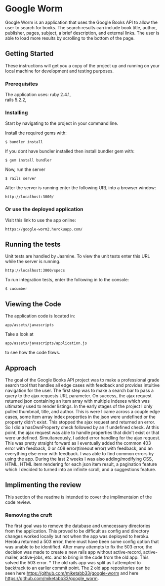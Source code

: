 # Google Worm

Google Worm is an application that uses the Google Books API to allow the user to search for books. The search results can include book title, author, publisher, pages, subject, a brief description, and external links. The user is able to load more results by scrolling to the bottom of the page. 

## Getting Started

These instructions will get you a copy of the project up and running on your local machine for development and testing purposes.

### Prerequisites
The application uses:
ruby 2.4.1,  
rails 5.2.2,  

### Installing
Start by navigating to the project in your command line.

Install the required gems with:
```
$ bundler install
```
If you dont have bundler installed then install bundler gem with:

```
$ gem install bundler
```

Now, run the server
```
$ rails server
```
After the server is running enter the following URL into a browser window:
```
http://localhost:3000/
```

### Or use the deployed application
Visit this link to use the app online:

```
https://google-worm2.herokuapp.com/
```

## Running the tests

Unit tests are handled by Jasmine. To view the unit tests enter this URL while the server is running.
```
http://localhost:3000/specs
```

To run integration tests, enter the following in to the console:

```
$ cucumber
```
## Viewing the Code
The application code is located in:
```
app/assets/javascripts
```
Take a look at
```
app/assets/javascripts/application.js
```
to see how the code flows.

## Approach

The goal of the Google Books API project was to make a professional grade search tool that handles all edge cases with feedback and provides intuitive navigation for the user. The first step was to make a search bar to pass a query to the ajax requests URL parameter. On success, the ajax request returned json containing an item array with multiple indexes which was ultimately used to render listings. In the early stages of the project I only pulled thumbnail, title, and author. This is were I came across a couple edge cases, some item array index properties in the json were undefined or the property didn't exist. This stopped the ajax request and returned an error. So I did a hasOwnProperty check followed by an if undefined check. At this point, the ajax request was able to handle properties that didn't exist or that were undefined. Simultaneously, I added error handling for the ajax request. This was pretty straight forward as I eventually added the common 403 error with feedback, 0 or 408 error(timeout error) with feedback, and an everything else error with feedback. I was able to find common errors by using the app. During the last 2 weeks I was also adding/modifying CSS, HTML, HTML item rendering for each json item result, a pagination feature which I decided to turned into an infinite scroll, and a suggestions feature.    

## Implimenting the review

This section of the readme is intended to cover the implimentaion of the code review.

### Removing the cruft

The first goal was to remove the database and unnecessary directories from the application. This proved to be difficult as config and directory changes worked locally but not when the app was deployed to heroku. Heroku returned a 503 error, there must have been some config option that was unable to be identified. After many attempts to fix the 503 error, the decision was made to create a new rails app without active-record, active-mailer, active-jobs, etc. and to bring in the code from the old app. This solved the 503 error. \* The old rails app was split as I attempted to backtrack to an earlier commit point. The 2 old app repositories can be seen here https://github.com/miketabb33/google-worm and here https://github.com/miketabb33/google_worm.

